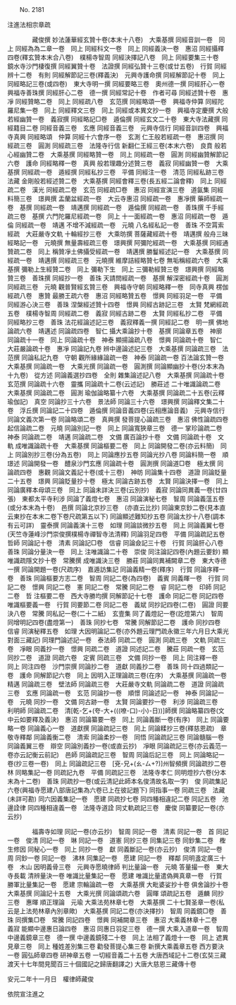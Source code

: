 ﻿　　No. 2181

注進法相宗章疏

　　　　藏俊撰
    妙法蓮華經玄贊十卷(本末十八卷)　大乘基撰  同經音訓一卷　同上  同經為為二章一卷　同上  同經科文一卷　同上  同經義決一卷　惠沼  同經攝釋四卷(釋玄贊本末合八卷)　樸楊寺智周  同經決擇記八卷　同上  同經要集三十卷　鏡水寺沙門棲復撰  同經翼贊十卷　法證撰  同經弘贊十三卷(或廿五卷)　行賀  同經辨十二卷　有則  同經解節記三卷(釋義決)　元興寺護命撰  同經解節記十卷　同上  同經略記三卷(或四卷)　東大寺明一撰  同經要略三卷　奧州德一撰  同經肝心一卷　興福寺善珠撰  同經肝心二卷　德一撰  同經常記十卷　作者可尋  同經述贊十卷　惠凈  同經贊略二卷　同上  同經疏八卷　玄范撰  同經略頌一卷　興福寺仲算  同經陀羅尼集一卷　同上  同經釋文三卷　同上  同經或本異文抄一卷　興福寺定慶撰  大般若經幽贊一卷　義寂撰  同經略記□卷　遁倫撰  同經玄文二十卷　東大寺法藏撰  同經籍目二卷  同經音義三卷　玄應  同經音義三卷　元興寺信行  同經音訓四卷　興福寺真興  同經略頌　仲算  同經十六會序一卷　玄測  仁王般若經疏一卷　惠沼撰  同經疏三卷　圓測  同經疏三卷　法隆寺行信  新翻仁王經三卷(本末六卷)　良賁  般若心經幽贊二卷　大乘基撰  同經略贊一卷　同上  同經疏一卷　圓測  同經幽贊解節記六卷　護命  同經略釋一卷　真興  般若理趣分述贊三卷　義寂  同經幽贊一卷　大乘基撰  同經疏一卷　遁經撰  同經私抄三卷　平備  同經注一卷　清范  同經私跡三卷　法藏  金剛般若經述贊二卷　大乘基撰  同經會釋三卷(長五經二論會釋)　同上  同經疏二卷　漢光  同經疏二卷　玄范  同經疏□卷　惠沼  同經宣演三卷　道氤集  同經料簡三卷　璟興撰  盂蘭盆經疏一卷　大云寺惠沼  同經疏一卷　惠凈撰  藥師經疏一卷　基撰  同經疏一卷　靖邁撰  同經疏一卷　遁倫撰  同經疏一卷　善珠撰  千手經疏三卷　基撰  六門陀羅尼經疏一卷　同上  十一面經疏一卷　惠沼  同經疏一卷　遁倫  同經疏一卷　靖邁  不增不減經疏一卷　元曉  八名經私記一卷　善珠  不空罥索經疏　大莊嚴寺文軌  十輪經抄三卷　大乘昉撰  菩薩藏經疏十卷　靖邁撰  般舟三昧經略記一卷　元曉撰  無量壽經疏三卷　璟興撰  阿彌陀經疏一卷　大乘基撰  同經通贊疏二卷　同上  稱贊凈土佛攝受經疏一卷　靖邁撰  勝鬘經述記一卷　大乘基撰  同經疏一卷　靖邁撰  同經疏三卷　元曉撰  維摩詰經略贊七卷  無垢稱經疏六卷　大乘基撰  彌勒上生經贊二卷　同上  彌勒下生　同上  三彌勒經贊三卷　璟興撰  同經略贊三卷　善珠撰  同經抄一卷　善珠  天請問經疏一卷　基撰  解深密經疏十卷　圓測  同經疏三卷　元曉  觀普賢經玄贊三卷　興福寺守朝  同經略釋一卷　同寺真興  楞伽經疏八卷　惠贊  最勝王疏六卷　惠沼  同經略贊五卷　憬興  同經羽足一卷　平備  同經游心決三卷　善珠  涅槃經述贊十四卷　憬興  同經古跡記三卷　太賢  梵網經疏五卷　樸楊寺智周  同經疏二卷　義寂  同經古跡二卷　太賢  同經私抄二卷　平備  同經略抄三卷　善珠  法花經論述記三卷　義寂釋義一撰  同經記二卷　明一撰  佛地論疏六卷　靖邁述  同論疏四卷　智仁  攝大乘論抄十卷　基撰  同論章五卷　神廓  同論疏十一卷　同上  同論疏十卷　神泰  顯揚論疏八卷　憬興  同論疏十卷　智仁  大莊嚴論疏十卷　惠凈  同論記九卷  辨中邊論述記三卷　大乘基撰  同論疏三卷　法范撰  同論私記九卷　守朝  觀所緣緣論疏一卷　神泰  同論疏一卷  百法論玄贊一卷　大乘基撰  同論疏一卷　大乘光撰  同論疏一卷　圓測撰  同論顯幽抄十卷(分本末為十九卷)　從方述  同論義選抄四卷　全則  雜集論述記八卷　大乘基撰  同論疏十卷　玄范撰  同論疏十六卷　靈攜  同論疏十二卷(云述記)　勝莊述  二十唯識論疏二卷　大乘基撰  同論疏二卷　圓測  瑜伽論略纂十六卷　大乘基撰  同論疏二十五卷(云釋瑜伽記)　真空  同論抄三十六卷　景法師  同論三十六卷　璟興撰  同論釋文集二十卷　浮丘撰  同論記二十四卷　遁倫撰  同論音義四卷(云相應論音義)　元興寺信行  同論文義次第一卷  同論略頌二卷　真興撰  發菩提心論疏三卷　惠沼  佛性論疏四卷  起信論疏二卷　元曉  同論別記一卷　同上  同論寬狹章三卷　德一  掌珍論疏二卷　神泰  同論疏二卷　靖邁  同論疏二卷　文備  廣百論抄十卷　文備  同論疏十卷　文軌  成唯識論疏十卷　大乘基撰  同論樞要二卷　同上  同論開發二卷(亦云料簡)　同上  同論別抄三卷(分為五卷)　同上  同論應抄五卷  同論光抄八卷  同論料簡一卷　順璟述  同論開發一卷　醴泉沙門玄應  同論疏十卷　圓測撰  同論道□卷　極太撰  同論疏四卷　惠觀  同論文義記十卷(或十三卷)　神昉  同論集十四卷　道證  同論貶量二十五卷　璟興  同論貶量抄十卷　極太  同論古跡五卷　太賢  同論決擇一卷　同上  同論廣釋本母頌三卷　同上  同論未詳決三卷(云別抄)　義寂  同論同異義一卷(廿四張)　東都太平寺利涉  同論了義燈七卷　惠沼  同論演秘七卷　智周  同論義蕰五卷(或分本末為十卷)　邑撰  同論北京抄三卷　(亦直云比抄)  同論東京鈔二卷(見本直云東抄在本末二卷下卷尺疏第五以下)  同論顯述難知抄五卷  同論太抄十八卷(調本有云可詳)　靈泰撰  同論義演十三卷　如理  同論談微抄五卷　同上  同論義翼七卷(天竺寺蓮峰沙門崇俊撰樸楊寺禪智寺法清釋)  同論羽足四卷　平備  同論疏記五卷　哲師  同論記十卷　清素  同論記□卷　信睿  同論僉記三十卷　行賀  同論肝心八卷　善珠  同論分量決一卷　同上  注唯識論二十卷　崇俊  同注論記四卷(內題云要鈔)  顯唯識疏隱文抄十卷　常騰撰  成唯識決三卷　勝莊  同論同異補闕章二卷　東大寺德一撰  同論開題一卷(尺疏序)　嘉遁訪集記  同論義精一卷(釋序)　行賀  同論序釋一卷　善珠  同論樞要方志二卷　智周  同記二卷(為四卷)　義賓  同義暉一卷　行賀  同記二卷　憬興  同記二卷　憲  同記二卷　常騰  同記二卷　睿  同記二卷　印師  同記二卷　哲  注樞要二卷　西大寺勝均撰  同解節記十七卷　護命  同記二卷  同記四卷  唯識樞要義一卷　行賀  同要節二卷  同記二卷　義斌  同抄記四卷(二卷)　圓證  同要決八卷　常騰  同私記一卷(二十二紙)　玄壹集  同了義燈記一卷(訖燈第六)　智周  同增明記四卷(盡燈第一)　善珠  同抄七卷　常騰  同解節記二卷　護命  同抄四卷　信睿  同演秘釋五卷　如理  大因明論記二卷(亦外題云理門疏永徽三年六月日大乘光對面三藏記)  同理門論述記一卷　泰法師  同疏二卷　圓測  同疏三卷　文軌  同疏三卷　凈眼  同義抄一卷　憬興  同疏二卷　道證  同述記二卷　騰莊  同疏一卷　玄范  同抄二卷　道證  同疏六卷　定賓  同疏三卷　文備  同抄一卷　同上  同注釋一卷　同上  同注四卷　沙門崇撰  同論抄二卷　道獻  同義抄二卷　善珠  同十四過類記一卷　護命  同解節記六卷　同上  因明入正理論疏三卷(在序)　大乘基撰  同論疏一卷　精邁  同論疏三卷　壁法師  同論疏三卷　大莊嚴寺文軌  同論疏二卷　道證  同論疏三卷　玄應  同論疏一卷　玄范  同論抄一卷　順憬  同論述記一卷　神泰  同論記一卷　元曉  同抄一卷　文備  同古跡一卷　太賢  同論要抄一卷　利涉  同論疏三卷　利明師  同論疏二卷　清[乾-乞+(夸-大+(((嘹-口)-小)-日))]師撰  同論略纂四卷(文中云如要釋及義決)　惠沼  同論纂要一卷　同上  同論義斷一卷(有序)　同上  同論要略一卷  同論義心一卷　道獻撰  同論疏記三卷　同上  同論糅抄三卷(釋慈恩疏)　章敬寺釋鄰  同論義衡二卷　清索  同論柔抄一卷　同悟  同論疏記三卷  同論髓腦一卷  同論義翼三卷　辯空  同論別義抄一卷(或直云抄)　凈眼  同論疏記三卷(亦云義范一卷亦云記衡云前記)　邑師  同論疏記三卷　智周  同論后記三卷　同上  同論略記一卷(抄三卷一卷)　同上  同論疏記三卷　[兗-兄+(ㄠ-ㄙ+?)]州智頻撰  同論疏抄二卷　林  同略集記一卷  同疏記九卷　平備  同疏記三卷　法隆寺孝仁  同明燈抄六卷(分本末為十二卷)　善珠  同疏抄一卷(或云清記此師本名俊清故名取一字)　俊  同疏集記六卷(興福寺愿建八部唐記集為六卷已上在彼記題下)  同指事一卷  同疏三卷　法藏(未詳可勘)  同六因義集記一卷　愿建  同疏抄七卷  同四種相違記二卷  同記五卷　池邊詮律  同四種相違義一卷　法隆寺道詮  同丈軌疏記三卷　慶俊  同纂要記一卷(亦云抄)

　　　　福壽寺如理
  同記一卷(亦云抄)　智周  同記一卷　清素  同記一卷　首  同記一卷　俊清  同記一卷　琳  同記一卷　道憲  同抄三卷  同集記三卷  同鈔集二卷　檉生修因  同秘心一卷　同上  同抄一卷　獻  同義斷記一卷(亦云抄)　俊清  同記一卷　周  同鈔一卷  同記一卷　沸林  同集記一卷　愿建  同記一卷　釋鄰  同明盞定廣三十卷　木山  因明義骨三卷　元興寺愿曉律師  判比量論一卷　元曉  答量撮一卷　東大寺長載  清辨量決一卷  唯識比量集記一卷　愿建  唯識比量遣偽興真章一卷　行賀  勝軍比量集記一卷　愿建  宗輪論疏一卷　大乘基撰  大毗婆娑抄十卷  俱舍論抄十卷　大乘基撰  同論記十五卷　大乘光撰  同論頌疏六卷　圓暉  頌疏記五卷　遁麟  同抄三卷　惠暉  順正理論　元瑜  大乘法苑林章七卷　大乘基撰  二十七賢圣章一卷(私云是上法苑林章內別章歟)　大乘基撰  同記二卷(亦決擇抄)　智周  同義鏡□卷　善珠  同撰集□卷　常騰  同記四卷　憬興  同補闕章三卷　惠沼  大乘義林章十二卷　義寂  能顯中邊惠日論四卷　惠沼  同惠日羽足三卷　德一撰  大乘入道章一卷　智周  中邊義鏡章三卷　德一撰  中邊義鏡殘二十卷　同上  法相了義燈十一卷　同上  遮異見章三卷　同上  種姓差別集三卷  勸發菩提心集三卷  新撰大乘義章五卷  西方要決一卷  圓弘師章四卷  研神章五卷  一切經音義二十五卷  大唐西域記十二卷(玄奘三藏渡天十七年間見聞百三十個國記之歸唐翻譯之)  大唐大慈恩三藏傳十卷

安元二年十一月日　權律師藏俊

依院宣注進之
